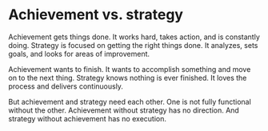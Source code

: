 # Achievement vs. strategy

Achievement gets things done. It works hard, takes action, and is constantly doing. Strategy is focused on getting the right things done. It analyzes, sets goals, and looks for areas of improvement.

Achievement wants to finish. It wants to accomplish something and move on to the next thing. Strategy knows nothing is ever finished. It loves the process and delivers continuously.

But achievement and strategy need each other. One is not fully functional without the other. Achievement without strategy has no direction. And strategy without achievement has no execution.

